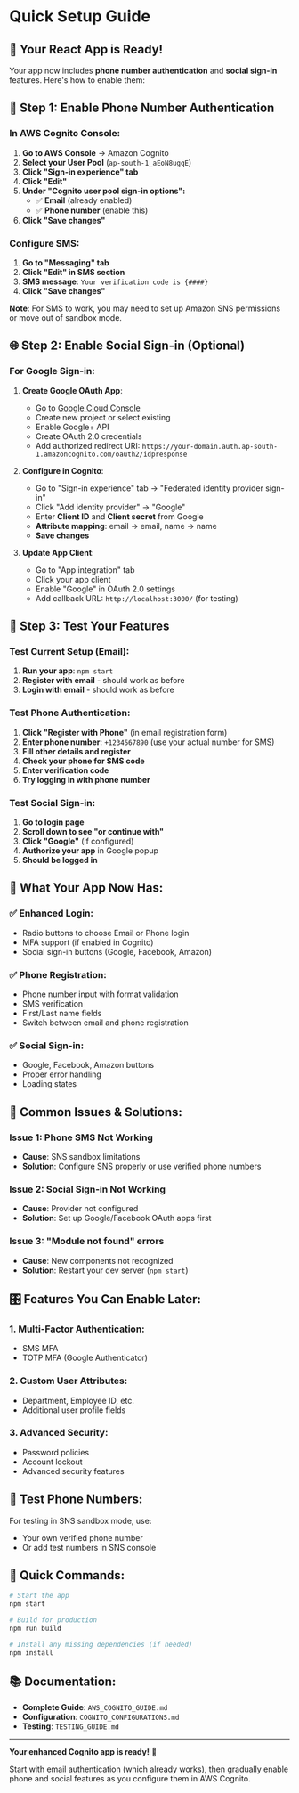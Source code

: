 # Quick Setup Guide

## 🚀 Your React App is Ready!

Your app now includes **phone number authentication** and **social sign-in** features. Here's how to enable them:

## 📱 Step 1: Enable Phone Number Authentication

### In AWS Cognito Console:
1. **Go to AWS Console** → Amazon Cognito
2. **Select your User Pool** (`ap-south-1_aEoN8ugqE`)
3. **Click "Sign-in experience" tab**
4. **Click "Edit"**
5. **Under "Cognito user pool sign-in options":**
   - ✅ **Email** (already enabled)
   - ✅ **Phone number** (enable this)
6. **Click "Save changes"**

### Configure SMS:
1. **Go to "Messaging" tab**
2. **Click "Edit" in SMS section**
3. **SMS message**: `Your verification code is {####}`
4. **Click "Save changes"**

**Note**: For SMS to work, you may need to set up Amazon SNS permissions or move out of sandbox mode.

## 🌐 Step 2: Enable Social Sign-in (Optional)

### For Google Sign-in:
1. **Create Google OAuth App**:
   - Go to [Google Cloud Console](https://console.cloud.google.com/)
   - Create new project or select existing
   - Enable Google+ API
   - Create OAuth 2.0 credentials
   - Add authorized redirect URI: `https://your-domain.auth.ap-south-1.amazoncognito.com/oauth2/idpresponse`

2. **Configure in Cognito**:
   - Go to "Sign-in experience" tab → "Federated identity provider sign-in"
   - Click "Add identity provider" → "Google"
   - Enter **Client ID** and **Client secret** from Google
   - **Attribute mapping**: email → email, name → name
   - **Save changes**

3. **Update App Client**:
   - Go to "App integration" tab
   - Click your app client
   - Enable "Google" in OAuth 2.0 settings
   - Add callback URL: `http://localhost:3000/` (for testing)

## 🧪 Step 3: Test Your Features

### Test Current Setup (Email):
1. **Run your app**: `npm start`
2. **Register with email** - should work as before
3. **Login with email** - should work as before

### Test Phone Authentication:
1. **Click "Register with Phone"** (in email registration form)
2. **Enter phone number**: `+1234567890` (use your actual number for SMS)
3. **Fill other details and register**
4. **Check your phone for SMS code**
5. **Enter verification code**
6. **Try logging in with phone number**

### Test Social Sign-in:
1. **Go to login page**
2. **Scroll down to see "or continue with"**
3. **Click "Google"** (if configured)
4. **Authorize your app** in Google popup
5. **Should be logged in**

## 🎯 What Your App Now Has:

### ✅ **Enhanced Login**:
- Radio buttons to choose Email or Phone login
- MFA support (if enabled in Cognito)
- Social sign-in buttons (Google, Facebook, Amazon)

### ✅ **Phone Registration**:
- Phone number input with format validation
- SMS verification
- First/Last name fields
- Switch between email and phone registration

### ✅ **Social Sign-in**:
- Google, Facebook, Amazon buttons
- Proper error handling
- Loading states

## 🚨 Common Issues & Solutions:

### Issue 1: Phone SMS Not Working
- **Cause**: SNS sandbox limitations
- **Solution**: Configure SNS properly or use verified phone numbers

### Issue 2: Social Sign-in Not Working  
- **Cause**: Provider not configured
- **Solution**: Set up Google/Facebook OAuth apps first

### Issue 3: "Module not found" errors
- **Cause**: New components not recognized
- **Solution**: Restart your dev server (`npm start`)

## 🎛️ Features You Can Enable Later:

### 1. **Multi-Factor Authentication**:
- SMS MFA
- TOTP MFA (Google Authenticator)

### 2. **Custom User Attributes**:
- Department, Employee ID, etc.
- Additional user profile fields

### 3. **Advanced Security**:
- Password policies
- Account lockout
- Advanced security features

## 📱 Test Phone Numbers:

For testing in SNS sandbox mode, use:
- Your own verified phone number
- Or add test numbers in SNS console

## 🔧 Quick Commands:

```bash
# Start the app
npm start

# Build for production
npm run build

# Install any missing dependencies (if needed)
npm install
```

## 📚 Documentation:

- **Complete Guide**: `AWS_COGNITO_GUIDE.md`
- **Configuration**: `COGNITO_CONFIGURATIONS.md` 
- **Testing**: `TESTING_GUIDE.md`

---

**Your enhanced Cognito app is ready!** 🎉 

Start with email authentication (which already works), then gradually enable phone and social features as you configure them in AWS Cognito.
